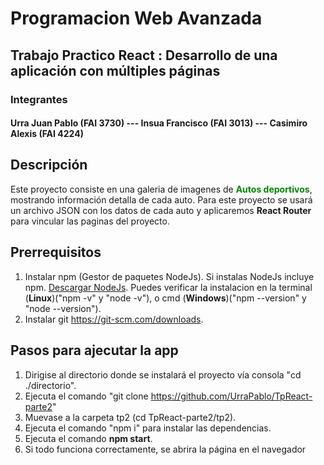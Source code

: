 # Programacion Web Avanzada

## Trabajo Practico React : Desarrollo de una aplicación con múltiples páginas

### Integrantes
#### Urra Juan Pablo (FAI 3730)  --- Insua Francisco (FAI 3013)  ---  Casimiro Alexis (FAI 4224)

## Descripción
Este proyecto consiste en una galeria de imagenes de <strong style='color:rgb(0,135,0)'>Autos deportivos</strong>, mostrando información detalla de cada auto. Para este proyecto se usará un archivo JSON con los datos de cada auto y aplicaremos **React Router** para vincular las paginas del proyecto.

## Prerrequisitos
1. Instalar npm (Gestor de paquetes NodeJs). Si instalas NodeJs incluye npm. [Descargar NodeJs](https://nodejs.org/en/download).
Puedes verificar la instalacion en la terminal (**Linux**)("npm -v" y "node -v"), o cmd (**Windows**)("npm --version" y "node --version").
2. Instalar git https://git-scm.com/downloads.

## Pasos para ajecutar la app
1. Dirigise al directorio donde se instalará el proyecto vía consola "cd ./directorio".
2. Ejecuta el comando "git clone https://github.com/UrraPablo/TpReact-parte2"
3. Muevase a la carpeta tp2 (cd TpReact-parte2/tp2).
4. Ejecuta el comando "npm i" para instalar las dependencias.
5. Ejecuta el comando **npm start**.
6. Si todo funciona correctamente, se abrira la página en el navegador
